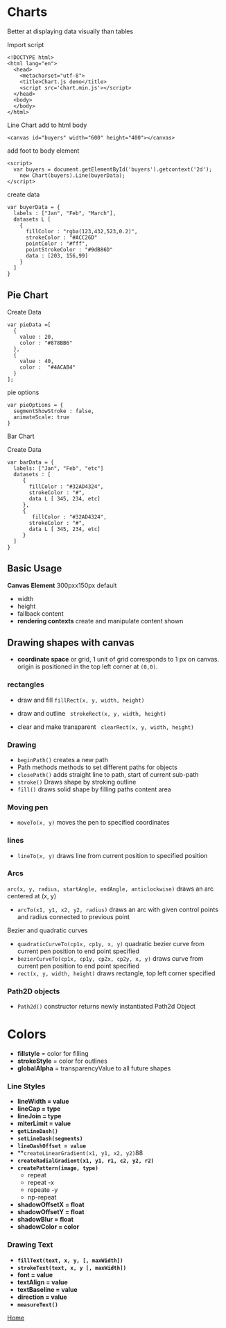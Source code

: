 # Charts
Better at displaying data visually than tables

Import script

```
<!DOCTYPE html>
<html lang="en">
  <head>
    <metacharset="utf-8">
    <title>Chart.js demo</title>
    <script src='chart.min.js'></script>
  </head>
  <body>
  </body>
</html>
```

Line Chart
add to html body

```
<canvas id="buyers" width="600" height="400"></canvas>
```

add foot to body element

```
<script>
  var buyers = document.getElementById('buyers').getcontext('2d');
    new Chart(buyers).Line(buyerData);
</script>
```
create data

```
var buyerData = {
  labels : ["Jan", "Feb", "March"],
  datasets L [
    {
      fillColor : "rgba(123,432,523,0.2)",
      strokeColor : "#ACC26D"
      pointColor : "#fff",
      pointStrokeColor : "#9dB86D"
      data : [203, 156,99]
    }
  ]
}
```

## Pie Chart

Create Data

```
var pieData =[
  {
    value : 20,
    color : "#878BB6"
  },
  {
    value : 40,
    color :  "#4ACAB4"
  }
];
```
pie options

```
var pieOptions = {
  segmentShowStroke : false,
  animateScale: true
}
```

Bar Chart

Create Data

```
var barData = {
  labels: ["Jan", "Feb", "etc"]
  datasets : [
     {
       fillColor : "#32AD4324",
       strokeColor : "#",
       data L [ 345, 234, etc]
     },
     {
        fillColor : "#32AD4324",
       strokeColor : "#",
       data L [ 345, 234, etc]
     }
  ]
}
```

## Basic Usage

**Canvas Element** 300pxx150px default
  - width
  - height
  - fallback content
  - **rendering contexts** create and manipulate content shown

## Drawing shapes with canvas

  - **coordinate space** or grid, 1 unit of grid corresponds to 1 px on canvas.  origin is positioned in the top left corner at `(0,0)`.

  ### rectangles
  - draw and fill  `fillRect(x, y, width, height)`

  - draw and outline ` strokeRect(x, y, width, height)`
   - clear and make transparent ` clearRect(x, y, width, height)`

### Drawing 

- `beginPath()` creates a new path
- Path methods methods to set different paths for objects
- `closePath()` adds straight line to path, start of current sub-path
- `stroke()` Draws shape by stroking outline
- `fill()` draws solid shape by filling paths content area

### Moving pen
- `moveTo(x, y)` moves the pen to specified coordinates

### lines
- `lineTo(x, y)` draws line from current position to specified position

### Arcs
`arc(x, y, radius, startAngle, endAngle, anticlockwise)` draws an arc centered at (x, y)
- `arcTo(x1, y1, x2, y2, radius)` draws an arc with given control points and radius connected to previous point

Bezier and quadratic curves
- `quadraticCurveTo(cp1x, cp1y, x, y)` quadratic bezier curve from current pen position to end point specified
- `bezierCurveTo(cp1x, cp1y, cp2x, cp2y, x, y)` draws curve from current pen position to end point specified
- `rect(x, y, width, height)` draws rectangle, top left corner specified

### Path2D objects
- `Path2d()` constructor returns newly instantiated Path2d Object

# Colors
- **fillstyle** = color for filling
- **strokeStyle** = color for outlines
- **globalAlpha** = transparencyValue to all future shapes

### Line Styles
- **lineWidth = value**
- **lineCap = type**
- **lineJoin = type**
- **miterLimit = value**
- **`getLineDash()`**
- **`setLineDash(segments)`**
- **`lineDashOffset = value`**
- **`createLinearGradient(x1, y1, x2, y2)`88
- **`createRadialGradient(x1, y1, r1, c2, y2, r2)`**
- **`createPattern(image, type)`**
  - repeat
  - repeat -x
  - repeate -y
  - np-repeat
- **shadowOffsetX = float** 
- **shadowOffsetY = float**
- **shadowBlur = float**
- **shadowColor = color**

### Drawing Text
- **`fillText(text, x, y, [, maxWidth])`**
- **`strokeText(text, x, y [, maxWidth])`**
- **font = value**
- **textAlign = value**
- **textBaseline = value**
- **direction = value**
- **`measureText()`**


[Home](README.md)